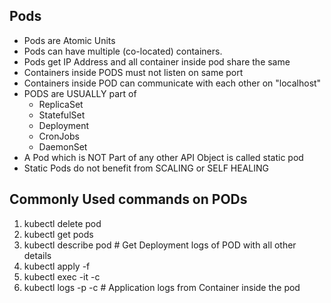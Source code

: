 ## Pods

* Pods are Atomic Units
* Pods can have multiple (co-located) containers.
* Pods get IP Address and all container inside pod share the same
* Containers inside PODS must not listen on same port
* Containers inside POD can communicate with each other on "localhost"
* PODS are USUALLY part of
    - ReplicaSet
    - StatefulSet
    - Deployment
    - CronJobs
    - DaemonSet
* A Pod which is NOT Part of any other API Object is called static pod
* Static Pods do not benefit from SCALING or SELF HEALING

## Commonly Used commands on PODs

1. kubectl delete pod <PODNAME>
2. kubectl get pods
3. kubectl describe pod <PODNAME> # Get Deployment logs of POD with all other details
4. kubectl apply -f <filename>
5. kubectl exec -it <PODNAME> -c <CONTAINERNAME> <CMD-TO-EXEC>
6. kubectl logs -p <PODNAME> -c <CONTAINERNAME> # Application logs from Container inside the pod
